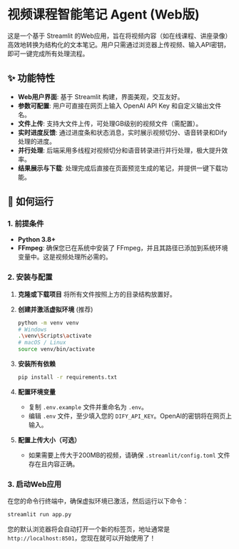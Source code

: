 # 视频课程智能笔记 Agent (Web版)

这是一个基于 Streamlit 的Web应用，旨在将视频内容（如在线课程、讲座录像）高效地转换为结构化的文本笔记。用户只需通过浏览器上传视频、输入API密钥，即可一键完成所有处理流程。

## ✨ 功能特性

- **Web用户界面**: 基于 Streamlit 构建，界面美观，交互友好。
- **参数可配置**: 用户可直接在网页上输入 OpenAI API Key 和自定义输出文件名。
- **文件上传**: 支持大文件上传，可处理GB级别的视频文件（需配置）。
- **实时进度反馈**: 通过进度条和状态消息，实时展示视频切分、语音转录和Dify处理的进度。
- **并行处理**: 后端采用多线程对视频切分和语音转录进行并行处理，极大提升效率。
- **结果展示与下载**: 处理完成后直接在页面预览生成的笔记，并提供一键下载功能。

## 🚀 如何运行

### 1. 前提条件

- **Python 3.8+**
- **FFmpeg**: 确保您已在系统中安装了 FFmpeg，并且其路径已添加到系统环境变量中。这是视频处理所必需的。

### 2. 安装与配置

1.  **克隆或下载项目**
    将所有文件按照上方的目录结构放置好。

2.  **创建并激活虚拟环境** (推荐)
    ```bash
    python -m venv venv
    # Windows
    .\venv\Scripts\activate
    # macOS / Linux
    source venv/bin/activate
    ```

3.  **安装所有依赖**
    ```bash
    pip install -r requirements.txt
    ```

4.  **配置环境变量**
    - 复制 `.env.example` 文件并重命名为 `.env`。
    - 编辑 `.env` 文件，至少填入您的 `DIFY_API_KEY`。OpenAI的密钥将在网页上输入。

5.  **配置上传大小（可选）**
    - 如果需要上传大于200MB的视频，请确保 `.streamlit/config.toml` 文件存在且内容正确。

### 3. 启动Web应用

在您的命令行终端中，确保虚拟环境已激活，然后运行以下命令：

```bash
streamlit run app.py
```

您的默认浏览器将会自动打开一个新的标签页，地址通常是 `http://localhost:8501`，您现在就可以开始使用了！
